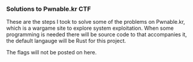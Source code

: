 ### Solutions to Pwnable.kr CTF
These are the steps I took to solve some of the problems on Pwnable.kr, 
which is a wargame site to explore system exploitation. When some programming
is needed there will be source code to that accompanies it, the default langauge
will be Rust for this project.

The flags will not be posted on here.